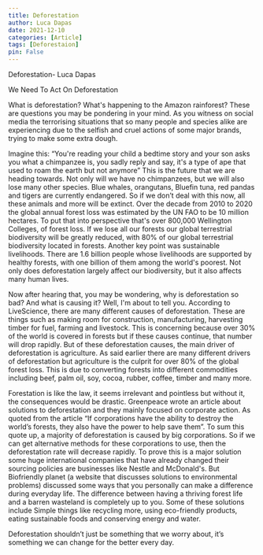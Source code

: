 ```yaml
---
title: Deforestation 
author: Luca Dapas
date: 2021-12-10
categories: [Article]
tags: [Deforestaion]
pin: False
---
```

Deforestation- Luca Dapas

<!-- more -->
We Need To Act On Deforestation

What is deforestation? What's happening to the Amazon rainforest? These are questions you may be pondering in your mind. As you witness on social media the terrorising situations that so many people and species alike are experiencing due to the selfish and cruel actions of some major brands, trying to make some extra dough. 

Imagine this: “You're reading your child a bedtime story and your son asks you what a chimpanzee is, you sadly reply and say, it's a type of ape that used to roam the earth but not anymore” This is the future that we are heading towards. Not only will we have no chimpanzees, but we will also lose many other species. Blue whales, orangutans, Bluefin tuna, red pandas and tigers are currently endangered. So if we don’t deal with this now, all these animals and more will be extinct. Over the decade from 2010 to 2020 the global annual forest loss was estimated by the UN FAO to be 10 million hectares. To put that into perspective that's over 800,000 Wellington Colleges, of forest loss. If we lose all our forests our global terrestrial biodiversity will be greatly reduced, with 80% of our global terrestrial biodiversity located in forests. Another key point was sustainable livelihoods. There are 1.6 billion people whose livelihoods are supported by healthy forests, with one billion of them among the world's poorest. Not only does deforestation largely affect our biodiversity, but it also affects many human lives.



Now after hearing that, you may be wondering, why is deforestation so bad? And what is causing it? Well, I'm about to tell you. According to LiveScience, there are many different causes of deforestation. These are things such as making room for construction, manufacturing, harvesting timber for fuel, farming and livestock. This is concerning because over 30% of the world is covered in forests but if these causes continue, that number will drop rapidly. But of these deforestation causes, the main driver of deforestation is agriculture. As said earlier there are many different drivers of deforestation but agriculture is the culprit for over 80% of the global forest loss. This is due to converting forests into different commodities including beef, palm oil, soy, cocoa, rubber, coffee, timber and many more.                                                                                                                        


Forestation is like the law, it seems irrelevant and pointless but without it, the consequences would be drastic. Greenpeace wrote an article about solutions to deforestation and they mainly focused on corporate action. As quoted from the article “If corporations have the ability to destroy the world’s forests, they also have the power to help save them”. To sum this quote up, a majority of deforestation is caused by big corporations. So if we can get alternative methods for these corporations to use, then the deforestation rate will decrease rapidly. To prove this is a major solution some huge international companies that have already changed their sourcing policies are businesses like Nestle and McDonald's. But Biofriendly planet (a website that discusses solutions to environmental problems) discussed some ways that you personally can make a difference during everyday life. The difference between having a thriving forest life and a barren wasteland is completely up to you. Some of these solutions include Simple things like recycling more, using eco-friendly products, eating sustainable foods and conserving energy and water. 

Deforestation shouldn’t just be something that we worry about, it’s something we can change for the better every day.

